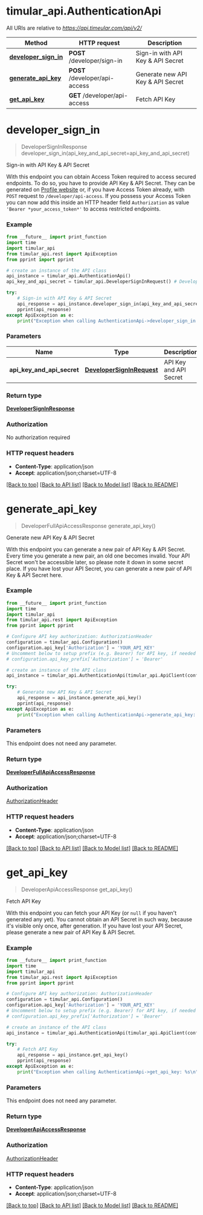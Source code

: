 # timular_api.AuthenticationApi

All URIs are relative to *https://api.timeular.com/api/v2/*

Method | HTTP request | Description
------------- | ------------- | -------------
[**developer_sign_in**](AuthenticationApi.md#developer_sign_in) | **POST** /developer/sign-in | Sign-in with API Key &amp; API Secret
[**generate_api_key**](AuthenticationApi.md#generate_api_key) | **POST** /developer/api-access | Generate new API Key &amp; API Secret
[**get_api_key**](AuthenticationApi.md#get_api_key) | **GET** /developer/api-access | Fetch API Key


# **developer_sign_in**
> DeveloperSignInResponse developer_sign_in(api_key_and_api_secret=api_key_and_api_secret)

Sign-in with API Key & API Secret

With this endpoint you can obtain Access Token required to access secured endpoints. To do so, you have to provide API Key & API Secret. They can be generated on [Profile website](https://profile.timeular.com/#/app/) or, if you have Access Token already, with `POST` request to `/developer/api-access`.  If you possess your Access Token you can now add this inside an HTTP header field  `Authorization` as value `'Bearer *your_access_token*'` to access restricted endpoints.

### Example
```python
from __future__ import print_function
import time
import timular_api
from timular_api.rest import ApiException
from pprint import pprint

# create an instance of the API class
api_instance = timular_api.AuthenticationApi()
api_key_and_api_secret = timular_api.DeveloperSignInRequest() # DeveloperSignInRequest | API Key and API Secret (optional)

try:
    # Sign-in with API Key & API Secret
    api_response = api_instance.developer_sign_in(api_key_and_api_secret=api_key_and_api_secret)
    pprint(api_response)
except ApiException as e:
    print("Exception when calling AuthenticationApi->developer_sign_in: %s\n" % e)
```

### Parameters

Name | Type | Description  | Notes
------------- | ------------- | ------------- | -------------
 **api_key_and_api_secret** | [**DeveloperSignInRequest**](DeveloperSignInRequest.md)| API Key and API Secret | [optional] 

### Return type

[**DeveloperSignInResponse**](DeveloperSignInResponse.md)

### Authorization

No authorization required

### HTTP request headers

 - **Content-Type**: application/json
 - **Accept**: application/json;charset=UTF-8

[[Back to top]](#) [[Back to API list]](../README.md#documentation-for-api-endpoints) [[Back to Model list]](../README.md#documentation-for-models) [[Back to README]](../README.md)

# **generate_api_key**
> DeveloperFullApiAccessResponse generate_api_key()

Generate new API Key & API Secret

With this endpoint you can generate a new pair of API Key & API Secret. Every time you generate a new pair, an old one becomes invalid. Your API Secret won't be accessible later, so please note it down in some secret place. If you have lost your API Secret, you can generate a new pair of API Key & API Secret here.

### Example
```python
from __future__ import print_function
import time
import timular_api
from timular_api.rest import ApiException
from pprint import pprint

# Configure API key authorization: AuthorizationHeader
configuration = timular_api.Configuration()
configuration.api_key['Authorization'] = 'YOUR_API_KEY'
# Uncomment below to setup prefix (e.g. Bearer) for API key, if needed
# configuration.api_key_prefix['Authorization'] = 'Bearer'

# create an instance of the API class
api_instance = timular_api.AuthenticationApi(timular_api.ApiClient(configuration))

try:
    # Generate new API Key & API Secret
    api_response = api_instance.generate_api_key()
    pprint(api_response)
except ApiException as e:
    print("Exception when calling AuthenticationApi->generate_api_key: %s\n" % e)
```

### Parameters
This endpoint does not need any parameter.

### Return type

[**DeveloperFullApiAccessResponse**](DeveloperFullApiAccessResponse.md)

### Authorization

[AuthorizationHeader](../README.md#AuthorizationHeader)

### HTTP request headers

 - **Content-Type**: application/json
 - **Accept**: application/json;charset=UTF-8

[[Back to top]](#) [[Back to API list]](../README.md#documentation-for-api-endpoints) [[Back to Model list]](../README.md#documentation-for-models) [[Back to README]](../README.md)

# **get_api_key**
> DeveloperApiAccessResponse get_api_key()

Fetch API Key

With this endpoint you can fetch your API Key (or `null` if you haven't generated any yet). You cannot obtain an API Secret in such way, because it's visible only once, after generation. If you have lost your API Secret, please generate a new pair of API Key & API Secret.

### Example
```python
from __future__ import print_function
import time
import timular_api
from timular_api.rest import ApiException
from pprint import pprint

# Configure API key authorization: AuthorizationHeader
configuration = timular_api.Configuration()
configuration.api_key['Authorization'] = 'YOUR_API_KEY'
# Uncomment below to setup prefix (e.g. Bearer) for API key, if needed
# configuration.api_key_prefix['Authorization'] = 'Bearer'

# create an instance of the API class
api_instance = timular_api.AuthenticationApi(timular_api.ApiClient(configuration))

try:
    # Fetch API Key
    api_response = api_instance.get_api_key()
    pprint(api_response)
except ApiException as e:
    print("Exception when calling AuthenticationApi->get_api_key: %s\n" % e)
```

### Parameters
This endpoint does not need any parameter.

### Return type

[**DeveloperApiAccessResponse**](DeveloperApiAccessResponse.md)

### Authorization

[AuthorizationHeader](../README.md#AuthorizationHeader)

### HTTP request headers

 - **Content-Type**: application/json
 - **Accept**: application/json;charset=UTF-8

[[Back to top]](#) [[Back to API list]](../README.md#documentation-for-api-endpoints) [[Back to Model list]](../README.md#documentation-for-models) [[Back to README]](../README.md)


